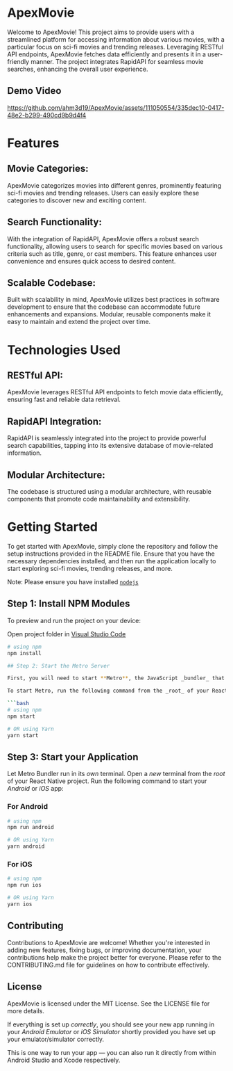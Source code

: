 
# ApexMovie

Welcome to ApexMovie! This project aims to provide users with a streamlined platform for accessing information about various movies, with a particular focus on sci-fi movies and trending releases. Leveraging RESTful API endpoints, ApexMovie fetches data efficiently and presents it in a user-friendly manner. The project integrates RapidAPI for seamless movie searches, enhancing the overall user experience.

## Demo Video

https://github.com/ahm3d19/ApexMovie/assets/111050554/335dec10-0417-48e2-b299-490cd9b9d4f4

# Features

## Movie Categories: 

ApexMovie categorizes movies into different genres, prominently featuring sci-fi movies and trending releases. Users can easily explore these categories to discover new and exciting content.

## Search Functionality: 

With the integration of RapidAPI, ApexMovie offers a robust search functionality, allowing users to search for specific movies based on various criteria such as title, genre, or cast members. This feature enhances user convenience and ensures quick access to desired content.

## Scalable Codebase: 

Built with scalability in mind, ApexMovie utilizes best practices in software development to ensure that the codebase can accommodate future enhancements and expansions. Modular, reusable components make it easy to maintain and extend the project over time.

# Technologies Used

## RESTful API: 

ApexMovie leverages RESTful API endpoints to fetch movie data efficiently, ensuring fast and reliable data retrieval.

## RapidAPI Integration: 

RapidAPI is seamlessly integrated into the project to provide powerful search capabilities, tapping into its extensive database of movie-related information.

## Modular Architecture: 

The codebase is structured using a modular architecture, with reusable components that promote code maintainability and extensibility.

# Getting Started

To get started with ApexMovie, simply clone the repository and follow the setup instructions provided in the README file. Ensure that you have the necessary dependencies installed, and then run the application locally to start exploring sci-fi movies, trending releases, and more.

  Note: Please ensure you have installed <code><a href="https://nodejs.org/en/download/">nodejs</a></code>
## Step 1: Install NPM Modules

To preview and run the project on your device:

Open project folder in <a href="https://code.visualstudio.com/download">Visual Studio Code</a>

```bash
# using npm
npm install

## Step 2: Start the Metro Server

First, you will need to start **Metro**, the JavaScript _bundler_ that ships _with_ React Native.

To start Metro, run the following command from the _root_ of your React Native project:

```bash
# using npm
npm start

# OR using Yarn
yarn start
```

## Step 3: Start your Application

Let Metro Bundler run in its _own_ terminal. Open a _new_ terminal from the _root_ of your React Native project. Run the following command to start your _Android_ or _iOS_ app:

### For Android

```bash
# using npm
npm run android

# OR using Yarn
yarn android
```

### For iOS

```bash
# using npm
npm run ios

# OR using Yarn
yarn ios
```

## Contributing

Contributions to ApexMovie are welcome! Whether you're interested in adding new features, fixing bugs, or improving documentation, your contributions help make the project better for everyone. Please refer to the CONTRIBUTING.md file for guidelines on how to contribute effectively.

## License

ApexMovie is licensed under the MIT License. See the LICENSE file for more details.

If everything is set up _correctly_, you should see your new app running in your _Android Emulator_ or _iOS Simulator_ shortly provided you have set up your emulator/simulator correctly.

This is one way to run your app — you can also run it directly from within Android Studio and Xcode respectively.
